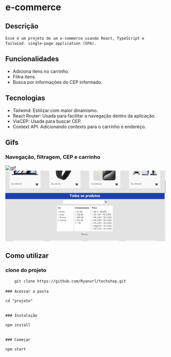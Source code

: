# e-commerce

## Descrição
    Esse é um projeto de um e-commerce usando React, TypeScript e Tailwind. single-page application (SPA).


## Funcionalidades
- Adiciona itens no carrinho.
- Filtra itens.
- Busca por informações do CEP informado.

## Tecnologias

- Tailwind: Estilizar com maior dinamismo.
- React Router: Usada para facilitar a navegação dentro da aplicação.
- ViaCEP: Usada para buscar CEP.
- Context API: Adicionando contexto para o carrinho e endereço.

## Gifs

### Navegação, filtragem, CEP e carrinho 
<img src="./src/assets/navegacaoTech.gif" alt="gif">
<img src="./src/assets/cepTech.gif" alt="gif">

## Como utilizar

### clone do projeto
```
    git clone https://github.com/Ryanvrl/techshop.git

### Acessar a pasta
```
    cd "projeto"
```

### Instalação
```
    npm install
```

### Começar
```
    npm start
```
